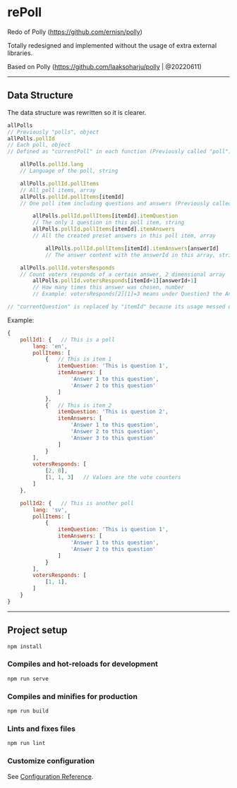 # rePoll

Redo of Polly (https://github.com/ernisn/polly) 

Totally redesigned and implemented without the usage of extra external libraries.

Based on Polly (https://github.com/laaksoharju/polly | @20220611)

---

## Data Structure

The data structure was rewritten so it is clearer.

```javascript
allPolls
// Previously "polls", object
allPolls.pollId
// Each poll, object
// Defined as "currentPoll" in each function (Previously called "poll")

	allPolls.pollId.lang
	// Language of the poll, string

	allPolls.pollId.pollItems
	// All poll items, array
	allPolls.pollId.pollItems[itemId]
	// One poll item including questions and answers (Previously called "question"), object

		allPolls.pollId.pollItems[itemId].itemQuestion
		// The only 1 question in this poll item, string
		allPolls.pollId.pollItems[itemId].itemAnswers
		// All the created preset answers in this poll item, array

			allPolls.pollId.pollItems[itemId].itemAnswers[answerId]
			// The answer content with the answerId in this array, string

	allPolls.pollId.votersResponds
	// Count voters responds of a certain answer, 2 dimensional array
		allPolls.pollId.votersResponds[itemId+1][answerId+1]
		// How many times this answer was chosen, number
		// Example: votersResponds[2][1]=3 means under Question3 the Answer2 is voted 3 times

// "currentQuestion" is replaced by "itemId" because its usage messed up the object hierarchy
```

Example:

```javascript
{
    pollId1: {   // This is a poll
        lang: 'en',
        pollItems: [
            {   // This is item 1
                itemQuestion: 'This is question 1',
                itemAnswers: [
                    'Answer 1 to this question',
                    'Answer 2 to this question'
                ]
            },
            {   // This is item 2
                itemQuestion: 'This is question 2',
                itemAnswers: [
                    'Answer 1 to this question',
                    'Answer 2 to this question',
                    'Answer 3 to this question'
                ]
            }
        ],
        votersResponds: [
            [2, 0],
            [1, 1, 3]   // Values are the vote counters
        ]
    },

    pollId2: {   // This is another poll
        lang: 'sv',
        pollItems: [
            {
                itemQuestion: 'This is question 1',
                itemAnswers: [
                    'Answer 1 to this question',
                    'Answer 2 to this question'
                ]
            }
        ],
        votersResponds: [
            [1, 1],
        ]
    }
}
```
---

## Project setup
```
npm install
```

### Compiles and hot-reloads for development
```
npm run serve
```

### Compiles and minifies for production
```
npm run build
```

### Lints and fixes files
```
npm run lint
```

### Customize configuration
See [Configuration Reference](https://cli.vuejs.org/config/).
